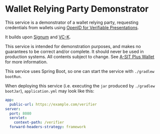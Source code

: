 # Wallet Relying Party Demonstrator

This service is a demonstrator of a wallet relying party, requesting credentials from wallets using [OpenID for Verifiable Presentations](https://openid.net/specs/openid-4-verifiable-presentations-1_0.html).

It builds upon [Signum](https://github.com/a-sit-plus/signum) and [VC-K](https://github.com/a-sit-plus/vck).

This service is intended for demonstration purposes, and makes no guarantees to be correct and/or complete. It should never be used in production systems. All contents subject to change. See [A-SIT Plus Wallet](https://wallet.a-sit.at/) for more information.

This service uses Spring Boot, so one can start the service with  `./gradlew bootRun`. 

When deploying this service (i.e. executing the `jar` produced by `./gradlew bootJar`), `application.yml` may look like this:
```yaml
app:
  public-url: https://example.com/verifier
server:
  port: 8080
  servlet:
    context-path: /verifier
  forward-headers-strategy: framework
```